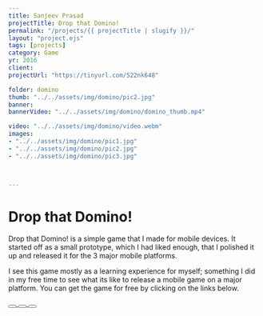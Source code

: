 ```yaml
---
title: Sanjeev Prasad
projectTitle: Drop that Domino!
permalink: "/projects/{{ projectTitle | slugify }}/"
layout: "project.ejs"
tags: [projects]
category: Game
yr: 2016
client: 
projectUrl: "https://tinyurl.com/522nk648"

folder: domino
thumb: "../../assets/img/domino/pic2.jpg"
banner:
bannerVideo: "../../assets/img/domino/domino_thumb.mp4"

video: "../../assets/img/domino/video.webm"
images: 
- "../../assets/img/domino/pic1.jpg"
- "../../assets/img/domino/pic2.jpg"
- "../../assets/img/domino/pic3.jpg"



---
```


# Drop that Domino!

Drop that Domino! is a simple game that I made for mobile devices. It started off as a small prototype, which I had liked enough, that I polished it up and released it for the 3 major mobile platforms. 

I see this game mostly as a learning experience for myself; something I did in my free time to see what its like to release a mobile game on a major platform. You can get the game for free by clicking on the links below.



<a href="https://itunes.apple.com/us/app/drop-that-domino/id1152128647?mt=8">
    <button type="button" class="btn btn-outline-light"><i class="fa-brands fa-apple"></i></button>
</a>

<a href="https://play.google.com/store/apps/details?id=com.Domino.Domino">
    <button type="button" class="btn btn-outline-light"><i class="fa-brands fa-android"></i></button>
</a>

<a href="https://www.microsoft.com/store/apps/9nblggh51cwm?ocid=badge">
    <button type="button" class="btn btn-outline-light"><i class="fa-brands fa-windows"></i></button>
</a>



